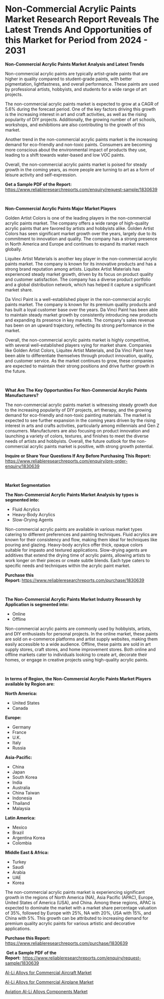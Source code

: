 <p><h1>Non-Commercial Acrylic Paints Market Research Report Reveals The Latest Trends And Opportunities of this Market for Period from 2024 - 2031</h1></p><p><strong>Non-Commercial Acrylic Paints Market Analysis and Latest Trends</strong></p>
<p><p>Non-commercial acrylic paints are typically artist-grade paints that are higher in quality compared to student-grade paints, with better pigmentation, lightfastness, and overall performance. These paints are used by professional artists, hobbyists, and students for a wide range of art projects.</p><p>The non-commercial acrylic paints market is expected to grow at a CAGR of 5.6% during the forecast period. One of the key factors driving this growth is the increasing interest in art and craft activities, as well as the rising popularity of DIY projects. Additionally, the growing number of art schools, workshops, and exhibitions are also contributing to the growth of this market.</p><p>Another trend in the non-commercial acrylic paints market is the increasing demand for eco-friendly and non-toxic paints. Consumers are becoming more conscious about the environmental impact of products they use, leading to a shift towards water-based and low VOC paints.</p><p>Overall, the non-commercial acrylic paints market is poised for steady growth in the coming years, as more people are turning to art as a form of leisure activity and self-expression.</p></p>
<p><strong>Get a Sample PDF of the Report:&nbsp;</strong> <a href="https://www.reliableresearchreports.com/enquiry/request-sample/1830639">https://www.reliableresearchreports.com/enquiry/request-sample/1830639</a></p>
<p>&nbsp;</p>
<p><strong>Non-Commercial Acrylic Paints Major Market Players</strong></p>
<p><p>Golden Artist Colors is one of the leading players in the non-commercial acrylic paints market. The company offers a wide range of high-quality acrylic paints that are favored by artists and hobbyists alike. Golden Artist Colors has seen significant market growth over the years, largely due to its commitment to innovation and quality. The company has a strong presence in North America and Europe and continues to expand its market reach globally.</p><p>Liquitex Artist Materials is another key player in the non-commercial acrylic paints market. The company is known for its innovative products and has a strong brand reputation among artists. Liquitex Artist Materials has experienced steady market growth, driven by its focus on product quality and customer satisfaction. The company has a diverse product portfolio and a global distribution network, which has helped it capture a significant market share.</p><p>Da Vinci Paint is a well-established player in the non-commercial acrylic paints market. The company is known for its premium quality products and has built a loyal customer base over the years. Da Vinci Paint has been able to maintain steady market growth by consistently introducing new products and expanding its presence in key markets. The company's sales revenue has been on an upward trajectory, reflecting its strong performance in the market.</p><p>Overall, the non-commercial acrylic paints market is highly competitive, with several well-established players vying for market share. Companies like Golden Artist Colors, Liquitex Artist Materials, and Da Vinci Paint have been able to differentiate themselves through product innovation, quality, and customer service. As the market continues to grow, these companies are expected to maintain their strong positions and drive further growth in the future.</p></p>
<p>&nbsp;</p>
<p><strong>What Are The Key Opportunities For Non-Commercial Acrylic Paints Manufacturers?</strong></p>
<p><p>The non-commercial acrylic paints market is witnessing steady growth due to the increasing popularity of DIY projects, art therapy, and the growing demand for eco-friendly and non-toxic painting materials. The market is expected to see further expansion in the coming years driven by the rising interest in arts and crafts activities, particularly among millennials and Gen Z consumers. Manufacturers are also focusing on product innovation and launching a variety of colors, textures, and finishes to meet the diverse needs of artists and hobbyists. Overall, the future outlook for the non-commercial acrylic paints market is positive, with strong growth potential.</p></p>
<p><strong>Inquire or Share Your Questions If Any Before Purchasing This Report:</strong> <a href="https://www.reliableresearchreports.com/enquiry/pre-order-enquiry/1830639">https://www.reliableresearchreports.com/enquiry/pre-order-enquiry/1830639</a></p>
<p>&nbsp;</p>
<p><strong>Market Segmentation</strong></p>
<p><strong>The Non-Commercial Acrylic Paints Market Analysis by types is segmented into:</strong></p>
<p><ul><li>Fluid Acrylics</li><li>Heavy-Body Acrylics</li><li>Slow-Drying Agents</li></ul></p>
<p><p>Non-commercial acrylic paints are available in various market types catering to different preferences and painting techniques. Fluid acrylics are known for their consistency and flow, making them ideal for techniques like pouring and glazing. Heavy-body acrylics offer thick, opaque colors suitable for impasto and textured applications. Slow-drying agents are additives that extend the drying time of acrylic paints, allowing artists to work longer on their pieces or create subtle blends. Each type caters to specific needs and techniques within the acrylic paint market.</p></p>
<p><strong>Purchase this Report:&nbsp;</strong><a href="https://www.reliableresearchreports.com/purchase/1830639">https://www.reliableresearchreports.com/purchase/1830639</a></p>
<p>&nbsp;</p>
<p><strong>The Non-Commercial Acrylic Paints Market Industry Research by Application is segmented into:</strong></p>
<p><ul><li>Online</li><li>Offline</li></ul></p>
<p><p>Non-commercial acrylic paints are commonly used by hobbyists, artists, and DIY enthusiasts for personal projects. In the online market, these paints are sold on e-commerce platforms and artist supply websites, making them easily accessible to a wide audience. Offline, these paints are sold in art supply stores, craft stores, and home improvement stores. Both online and offline markets cater to individuals looking to create art, decorate their homes, or engage in creative projects using high-quality acrylic paints.</p></p>
<p>&nbsp;</p>
<p><strong>In terms of Region, the Non-Commercial Acrylic Paints Market Players available by Region are:</strong></p>
<p>
    <p> <strong> North America: </strong>
        <ul>
            <li>United States</li>
            <li>Canada</li>
        </ul>
        </p> 
    <p> <strong> Europe: </strong>
        <ul>
            <li>Germany</li>
            <li>France</li>
            <li>U.K.</li>
            <li>Italy</li>
            <li>Russia</li>
        </ul>
        </p> 
    <p> <strong> Asia-Pacific: </strong>
        <ul>
            <li>China</li>
            <li>Japan</li>
            <li>South Korea</li>
            <li>India</li>
            <li>Australia</li>
            <li>China Taiwan</li>
            <li>Indonesia</li>
            <li>Thailand</li>
            <li>Malaysia</li>
        </ul>
        </p> 
    <p> <strong> Latin America: </strong>
        <ul>
            <li>Mexico</li>
            <li>Brazil</li>
            <li>Argentina Korea</li>
            <li>Colombia</li>
        </ul>
        </p> 
    <p> <strong> Middle East & Africa: </strong>
        <ul>
            <li>Turkey</li>
            <li>Saudi</li>
            <li>Arabia</li>
            <li>UAE</li>
            <li>Korea</li>
        </ul>
    </p>
    </p>
<p><p>The non-commercial acrylic paints market is experiencing significant growth in the regions of North America (NA), Asia Pacific (APAC), Europe, United States of America (USA), and China. Among these regions, APAC is expected to dominate the market with a market share percentage valuation of 35%, followed by Europe with 25%, NA with 20%, USA with 15%, and China with 5%. This growth can be attributed to increasing demand for premium quality acrylic paints for various artistic and decorative applications.</p></p>
<p><strong>Purchase this Report: </strong><a href="https://www.reliableresearchreports.com/purchase/1830639">https://www.reliableresearchreports.com/purchase/1830639</a></p>
<p>&nbsp;<strong>Get a Sample PDF of the Report:&nbsp;&nbsp;</strong><a href="https://www.reliableresearchreports.com/enquiry/request-sample/1830639">https://www.reliableresearchreports.com/enquiry/request-sample/1830639</a></p>
<p><strong></strong></p>
<p><p><a href="https://github.com/irfadac/Market-Research-Report-List-2/blob/main/al-li-alloys-for-commercial-aircraft-market.md">Al-Li Alloys for Commercial Aircraft Market</a></p><p><a href="https://github.com/ashepherd82/Market-Research-Report-List-3/blob/main/al-li-alloys-for-commercial-airplane-market.md">Al-Li Alloys for Commercial Airplane Market</a></p><p><a href="https://github.com/myacatherineblakecaczo9vcsw/Market-Research-Report-List-1/blob/main/aviation-al-li-alloys-components-market.md">Aviation Al-Li Alloys Components Market</a></p></p>